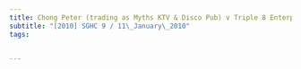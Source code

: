 ```yaml
---
title: Chong Peter (trading as Myths KTV & Disco Pub) v Triple 8 Enterprise Pte Ltd (trading as 
subtitle: "[2010] SGHC 9 / 11\_January\_2010"
tags:


---
```


